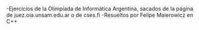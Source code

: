 -Ejercicios de la Olimpíada de Informática Argentina, sacados de la página de juez.oia.unsam.edu.ar o de cses.fi
-Resueltos por Felipe Maierowicz en C++
